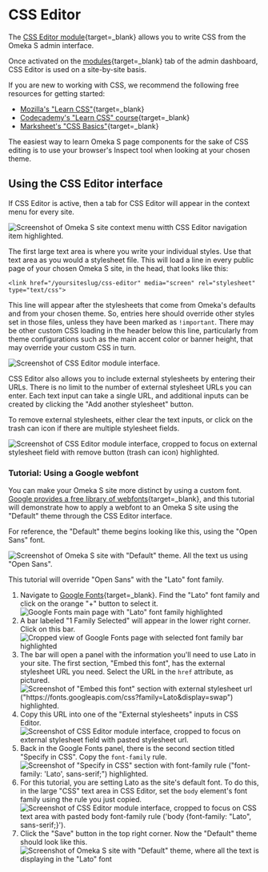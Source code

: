 # CSS Editor

The [CSS Editor module](https://omeka.org/s/modules/CSSEditor){target=_blank} allows you to write CSS from the Omeka S admin interface.

Once activated on the [modules](https://omeka.org/s/docs/user-manual/modules/){target=_blank} tab of the admin dashboard, CSS Editor is used on a site-by-site basis.

If you are new to working with CSS, we recommend the following free resources for getting started:

* [Mozilla's "Learn CSS"](https://developer.mozilla.org/en-US/docs/Web/CSS){target=_blank}
* [Codecademy's "Learn CSS" course](https://www.codecademy.com/learn/learn-css){target=_blank}
* [Marksheet's "CSS Basics"](https://marksheet.io/css-basics.html){target=_blank}

The easiest way to learn Omeka S page components for the sake of CSS editing is to use your browser's Inspect tool when looking at your chosen theme.

## Using the CSS Editor interface

If CSS Editor is active, then a tab for CSS Editor will appear in the context menu for every site.

![Screenshot of Omeka S site context menu witth CSS Editor navigation item highlighted.](modulesfiles/csseditor_contextmenu.jpg)

The first large text area is where you write your individual styles. Use that text area as you would a stylesheet file. This will load a line in every public page of your chosen Omeka S site, in the head, that looks like this:

` <link href="/yoursiteslug/css-editor" media="screen" rel="stylesheet" type="text/css"> `

This line will appear after the stylesheets that come from Omeka's defaults and from your chosen theme. So, entries here should override other styles set in those files, unless they have been marked as `!important`. There may be other custom CSS loading in the header below this line, particularly from theme configurations such as the main accent color or banner height, that may override your custom CSS in turn.

![Screenshot of CSS Editor module interface.](modulesfiles/csseditor_interface.jpg)

CSS Editor also allows you to include external stylesheets by entering their URLs. There is no limit to the number of external stylesheet URLs you can enter. Each text input can take a single URL, and additional inputs can be created by clicking the "Add another stylesheet" button.

To remove external stylesheets, either clear the text inputs, or click on the trash can icon if there are multiple stylesheet fields.

![Screenshot of CSS Editor module interface, cropped to focus on external stylesheet field with remove button (trash can icon) highlighted.](modulesfiles/csseditor_remove.jpg)

### Tutorial: Using a Google webfont

You can make your Omeka S site more distinct by using a custom font. [Google provides a free library of webfonts](https://fonts.google.com/){target=_blank}, and this tutorial will demonstrate how to apply a webfont to an Omeka S site using the "Default" theme through the CSS Editor interface.

For reference, the "Default" theme begins looking like this, using the "Open Sans" font.

![Screenshot of Omeka S site with "Default" theme. All the text us using "Open Sans".](modulesfiles/csseditor_before.jpg)

This tutorial will override "Open Sans" with the "Lato" font family.

1. Navigate to [Google Fonts](https://fonts.google.com/){target=_blank}. Find the "Lato" font family and click on the orange "+" button to select it.
  ![Google Fonts main page with "Lato" font family highlighted](modulesfiles/csseditor_tutorial1.jpg)<br>
2. A bar labeled "1 Family Selected" will appear in the lower right corner. Click on this bar.
  ![Cropped view of Google Fonts page with selected font family bar highlighted](modulesfiles/csseditor_tutorial2.jpg)<br>
3. The bar will open a panel with the information you'll need to use Lato in your site. The first section, "Embed this font", has the external stylesheet URL you need. Select the URL in the `href` attribute, as pictured.
  ![Screenshot of "Embed this font" section with external stylesheet url ("https://fonts.googleapis.com/css?family=Lato&display=swap") highlighted.](modulesfiles/csseditor_tutorial3.jpg)<br>
4. Copy this URL into one of the "External stylesheets" inputs in CSS Editor.
  ![Screenshot of CSS Editor module interface, cropped to focus on external stylesheet field with pasted stylesheet url.](modulesfiles/csseditor_tutorial4.jpg)<br>
5. Back in the Google Fonts panel, there is the second section titled "Specify in CSS". Copy the `font-family` rule.
  ![Screenshot of "Specify in CSS" section with font-family rule ("font-family: 'Lato', sans-serif;") highlighted.](modulesfiles/csseditor_tutorial5.jpg)<br>
6. For this tutorial, you are setting Lato as the site's default font. To do this, in the large "CSS" text area in CSS Editor, set the `body` element's font family using the rule you just copied.
  ![Screenshot of CSS Editor module interface, cropped to focus on CSS text area with pasted body font-family rule ('body {font-family: "Lato", sans-serif;}').](modulesfiles/csseditor_tutorial6.jpg)<br>
7. Click the "Save" button in the top right corner. Now the "Default" theme should look like this.
![Screenshot of Omeka S site with "Default" theme, where all the text is displaying in the "Lato" font](modulesfiles/csseditor_after.jpg)

